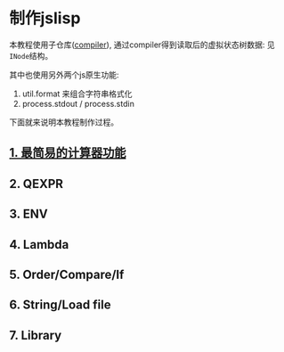 # 制作jslisp

本教程使用子仓库([compiler](https://github.com/akerdi/compiler)), 通过compiler得到读取后的虚拟状态树数据: 见`INode`结构。

其中也使用另外两个js原生功能:
1. util.format 来组合字符串格式化
2. process.stdout / process.stdin

下面就来说明本教程制作过程。

## [1. 最简易的计算器功能](./lesson1.md)
## 2. QEXPR
## 3. ENV
## 4. Lambda
## 5. Order/Compare/If
## 6. String/Load file
## 7. Library